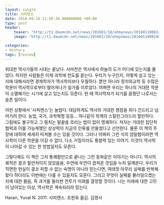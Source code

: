```yaml
---
layout: single
title: 사피엔스
date: 2018-09-18 21:50:30.000000000 +09:00
type: post
header:
    teaser: "http://t1.daumcdn.net/news/201601/18/ohmynews/20160118082402716hnpe.jpg"
    image: "http://t1.daumcdn.net/news/201601/18/ohmynews/20160118082402716hnpe.jpg"

categories:
- History
tags: [review]
---
```


위대한 역사가들의 시대는 끝났다. 사마천은 역사에서 하늘의 도가 어디에 있는지를 물었다. 하지만 사람들은 이제 과학에 천도를 묻는다. 우리가 누구인지, 어떻게 살고 있는지에 대해서라면 경제학자가 역사학자보다 우월하다. 뿐만 아니라 정치외교학 등 수많은 학문이 역사학으로부터 떨어져나가 일가를 이루었다. 어쩌면 우리는 하나의 거대한 학문이 소멸해가는 시기에 살고 있는지도 모른다. 한 때 역사학자가 되기를 꿈꿨던 나로서는 슬픈 일이다.

이런 상황에서 '사피엔스'는 놀랍다. 대담하게도 역사의 거대한 쟁점을 죄다 건드리고 넘어가려 한다. 농업, 국가, 과학혁명 등등... 하나같이 학계의 스탈린그라드라 할만하다. 그럼에도 불구하고 그 필치는 말끝을 흐리는 법이 없이 명쾌하다. 저자는 거대한 집단적 협력과 이를 가능케했던 상상력이 지금의 인류를 만들었다고 선언한다. 물론 이 책의 주장에 대하여 세세히 따져볼 수는 있을 것이다. 그러나 어짜피 그런 식의 엄밀함이라면 역사학이 다른 학문을 이길 수 없다. 다소 거칠지라도 통찰력 있는 이야기. 이것이 역사학이 나아갈 수 있는 한 방법일지도 모른다.

그렇다해도 이 책은 그저 통쾌함만으로 끝나는 그런 동화같은 이야기는 아니다. 역사의 궤적은 결코 필연적이지 않았음을, 우연에 우연이 겹쳐온 것임을 누차 일깨운다. 우리가 직면한 현실이 결코 피할 수 없는 숙명이 아니라 믿는다면, 여태껏 아무리 실패를 반복해왔다 하더라도 이번에는 다를 수 있을지도 모른다. 그리고 무엇이 실패를 불러일으켰는지에 대한 물음, 즉 과거를 둘러싼 전투가 미래를 결정할 것이다. 나는 미래에 대한 고민이 남아있는 이상, 역사학은 계속되리라 믿는다.

Harari, Yuval N. 2011. 사피엔스. 조현욱 옮김. 김영사